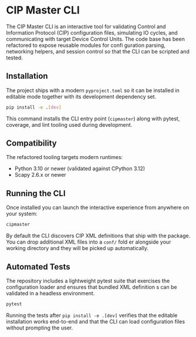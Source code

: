 # CIP Master CLI

The CIP Master CLI is an interactive tool for validating Control and Information Protocol (CIP) configuration files, simulating IO
cycles, and communicating with target Device Control Units. The code base has been refactored to expose reusable modules for confi
guration parsing, networking helpers, and session control so that the CLI can be scripted and tested.

## Installation

The project ships with a modern `pyproject.toml` so it can be installed in editable mode together with its development dependency
set.

```bash
pip install -e .[dev]
```

This command installs the CLI entry point (`cipmaster`) along with pytest, coverage, and lint tooling used during development.

## Compatibility

The refactored tooling targets modern runtimes:

* Python 3.10 or newer (validated against CPython 3.12)
* Scapy 2.6.x or newer

## Running the CLI

Once installed you can launch the interactive experience from anywhere on your system:

```bash
cipmaster
```

By default the CLI discovers CIP XML definitions that ship with the package. You can drop additional XML files into a `conf/` fold
er alongside your working directory and they will be picked up automatically.

## Automated Tests

The repository includes a lightweight pytest suite that exercises the configuration loader and ensures that bundled XML definition
s can be validated in a headless environment.

```bash
pytest
```

Running the tests after `pip install -e .[dev]` verifies that the editable installation works end-to-end and that the CLI can load
configuration files without prompting the user.
